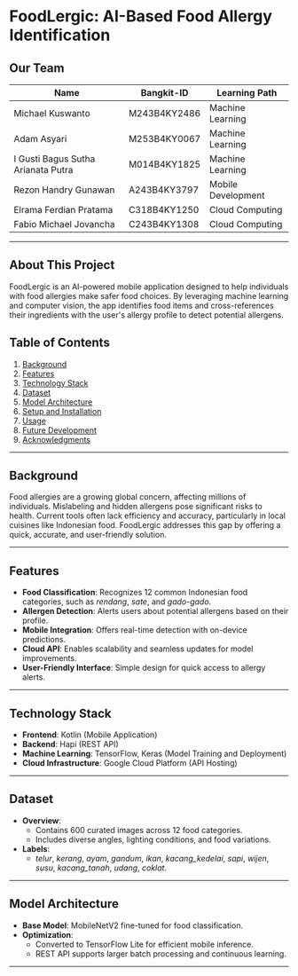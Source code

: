# FoodLergic: AI-Based Food Allergy Identification

## Our Team

| Name                                 | Bangkit-ID      | Learning Path       | 
|--------------------------------------|-----------------|---------------------|
| Michael Kuswanto                     | M243B4KY2486    | Machine Learning    | 
| Adam Asyari                          | M253B4KY0067    | Machine Learning    | 
| I Gusti Bagus Sutha Arianata Putra   | M014B4KY1825    | Machine Learning    |
| Rezon Handry Gunawan                 | A243B4KY3797    | Mobile Development  |
| Elrama Ferdian Pratama               | C318B4KY1250    | Cloud Computing     |
| Fabio Michael Jovancha               | C243B4KY1308    | Cloud Computing     |
---

## About This Project
FoodLergic is an AI-powered mobile application designed to help individuals with food allergies make safer food choices. By leveraging machine learning and computer vision, the app identifies food items and cross-references their ingredients with the user's allergy profile to detect potential allergens.

## Table of Contents
1. [Background](#background)
2. [Features](#features)
3. [Technology Stack](#technology-stack)
4. [Dataset](#dataset)
5. [Model Architecture](#model-architecture)
6. [Setup and Installation](#setup-and-installation)
7. [Usage](#usage)
8. [Future Development](#future-development)
9. [Acknowledgments](#acknowledgments)

---

## Background

Food allergies are a growing global concern, affecting millions of individuals. Mislabeling and hidden allergens pose significant risks to health. Current tools often lack efficiency and accuracy, particularly in local cuisines like Indonesian food. FoodLergic addresses this gap by offering a quick, accurate, and user-friendly solution.

---

## Features

- **Food Classification**: Recognizes 12 common Indonesian food categories, such as *rendang*, *sate*, and *gado-gado*.
- **Allergen Detection**: Alerts users about potential allergens based on their profile.
- **Mobile Integration**: Offers real-time detection with on-device predictions.
- **Cloud API**: Enables scalability and seamless updates for model improvements.
- **User-Friendly Interface**: Simple design for quick access to allergy alerts.

---

## Technology Stack

- **Frontend**: Kotlin (Mobile Application)
- **Backend**: Hapi (REST API)
- **Machine Learning**: TensorFlow, Keras (Model Training and Deployment)
- **Cloud Infrastructure**: Google Cloud Platform (API Hosting)

---

## Dataset

- **Overview**: 
  - Contains 600 curated images across 12 food categories.
  - Includes diverse angles, lighting conditions, and food variations.
- **Labels**:
  - *telur*, *kerang*, *ayam*, *gandum*, *ikan*, *kacang_kedelai*, *sapi*, *wijen*, *susu*, *kacang_tanah*, *udang*, *coklat*.

---

## Model Architecture

- **Base Model**: MobileNetV2 fine-tuned for food classification.
- **Optimization**:
  - Converted to TensorFlow Lite for efficient mobile inference.
  - REST API supports larger batch processing and continuous learning.

---
